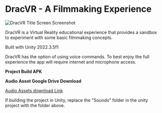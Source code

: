 # DracVR - A Filmmaking Experience

![DracVR Title Screen Screenshot](screenshot.jpg)

DracVR is a Virtual Reality educational experience that provides a sandbox to experiment with some basic filmmaking concepts.

Built with Unity 2022.3.5f1

DracVR has the option of using voice commands. To best enjoy the full experience the app will require internet and microphone access.

**Project Build APK**


**Audio Asset Google Drive Download**

[Audio Assets download Link](https://drive.google.com/file/d/1_NTS84jjX3W6n9Jvudp-hT0L0krt8ywt/view?usp=sharing)

If building the project in Unity, replace the "Sounds" folder in the unity project with the folder above.

